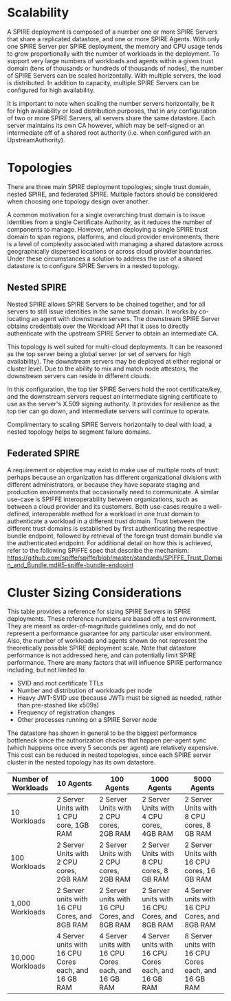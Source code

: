 # Scalability

A SPIRE deployment is composed of a number one or more SPIRE Servers that share a replicated datastore, and one or more SPIRE Agents. With only one SPIRE Server per SPIRE deployment, the memory and CPU usage tends to grow proportionally with the number of workloads in the deployment. To support very large numbers of workloads and agents within a given trust domain (tens of thousands or hundreds of thousands of nodes), the number of SPIRE Servers can be scaled horizontally. With multiple servers, the load is distributed. In addition to capacity, multiple SPIRE Servers can be configured for high availability.

It is important to note when scaling the number servers horizontally, be it for high availability or load distribution purposes, that in any configuration of two or more SPIRE Servers, all servers share the same datastore. Each server maintains its own CA however, which may be self-signed or an intermediate off of a shared root authority (i.e. when configured with an UpstreamAuthority).

# Topologies

There are three main SPIRE deployment topologies; single trust domain, nested SPIRE, and federated SPIRE. Multiple factors should be considered when choosing one topology design over another.

A common motivation for a single overarching trust domain is to issue identities from a single Certificate Authority, as it reduces the number of components to manage. However, when deploying a single SPIRE trust domain to span regions, platforms, and cloud provider environments, there is a level of complexity associated with managing a shared datastore across geographically dispersed locations or across cloud provider boundaries. Under these circumstances a solution to address the use of a shared datastore is to configure SPIRE Servers in a nested topology.

## Nested SPIRE

Nested SPIRE allows SPIRE Servers to be chained together, and for all servers to still issue identities in the same trust domain. It works by co-locating an agent with downstream servers. The downstream SPIRE Server obtains credentials over the Workload API that it uses to directly authenticate with the upstream SPIRE Server to obtain an intermediate CA. 
 
This topology is well suited for multi-cloud deployments. It can be reasoned as the top server being a global server (or set of servers for high availability). The downstream servers may be deployed at either regional or cluster level. Due to the ability to mix and match node attestors, the downstream servers can reside in different clouds. 
 
In this configuration, the top tier SPIRE Servers hold the root certificate/key, and the downstream servers request an intermediate signing certificate to use as the server's X.509 signing authority. It provides for resilience as the top tier can go down, and intermediate servers will continue to operate. 
 
Complimentary to scaling SPIRE Servers horizontally to deal with load, a nested topology helps to segment failure domains.

## Federated SPIRE

A requirement or objective may exist to make use of multiple roots of trust: perhaps because an organization has different organizational divisions with different administrators, or because they have separate staging and production environments that occasionally need to communicate. A similar use-case is SPIFFE interoperability between organizations, such as between a cloud provider and its customers. Both use-cases require a well-defined, interoperable method for a workload in one trust domain to authenticate a workload in a different trust domain.
Trust between the different trust domains is established by first authenticating the respective bundle endpoint, followed by retrieval of the foreign trust domain bundle via the authenticated endpoint. For additional detail on how this is achieved, refer to the following SPIFFE spec that describe the mechanism: 
https://github.com/spiffe/spiffe/blob/master/standards/SPIFFE_Trust_Domain_and_Bundle.md#5-spiffe-bundle-endpoint

# Cluster Sizing Considerations

This table provides a reference for sizing SPIRE Servers in SPIRE deployments. These reference numbers are based off a test environment. They are meant as order-of-magnitude guidelines only, and do not represent a performance guarantee for any particular user environment.  Also, the number of workloads and agents shown do not represent the theoretically possible SPIRE deployment scale. Note that datastore performance is not addressed here, and can potentially limit SPIRE performance. There are many factors that will influence SPIRE performance including, but not limited to:

* SVID and root certificate TTLs
* Number and distribution of workloads per node
* Heavy JWT-SVID use (because JWTs must be signed as needed, rather than pre-stashed like x509s)
* Frequency of registration changes
* Other processes running on a SPIRE Server node

The datastore has shown in general to be the biggest performance bottleneck since the authorization checks that happen per-agent sync (which happens once every 5 seconds per agent)  are relatively expensive. This cost can be reduced in nested topologies, since each SPIRE server cluster in the nested topology has its own datastore.


| Number of Workloads | 10 Agents                                             | 100 Agents                                            | 1000 Agents                                          | 5000 Agents                                           |
|---------------------|------------------------------------------------------|------------------------------------------------------|------------------------------------------------------|------------------------------------------------------|
| 10 Workloads        | 2 Server Units with 1 CPU core, 1GB RAM              | 2 Server Units with 2 CPU cores, 2GB RAM             | 2 Server Units with 4 CPU cores, 4GB RAM             | 2 Server Units with 8 CPU cores, 8 GB RAM            |
| 100 Workloads       | 2 Server Units with 2 CPU cores, 2GB RAM             | 2 Server Units with 2 CPU cores, 2GB RAM             | 2 Server Units with 8 CPU cores, 8 GB RAM            | 2 Server Units with 16 CPU cores, 16 GB RAM          |
| 1,000 Workloads     | 2 Server units with 16 CPU Cores, and 8GB RAM        | 2 Server units with 16 CPU Cores, and 8GB RAM        | 2 Server units with 16 CPU Cores, and 8GB RAM        | 4 Server units with 16 CPU Cores, and 8GB RAM        |
| 10,000 Workloads    | 4 Server units with 16 CPU Cores each, and 16 GB RAM | 4 Server units with 16 CPU Cores each, and 16 GB RAM | 4 Server units with 16 CPU Cores each, and 16 GB RAM | 8 Server units with 16 CPU Cores each, and 16 GB RAM |
